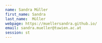 ```yaml
---
name: Sandra Müller
first_name: Sandra
last_name:  Müller
webpage: https://muellersandra.github.io/
email: sandra.mueller@tuwien.ac.at 
session: st
---
```

